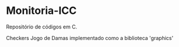 Monitoria-ICC
=============

Repositório de códigos em C.

Checkers
    Jogo de Damas implementado como a biblioteca 'graphics'


